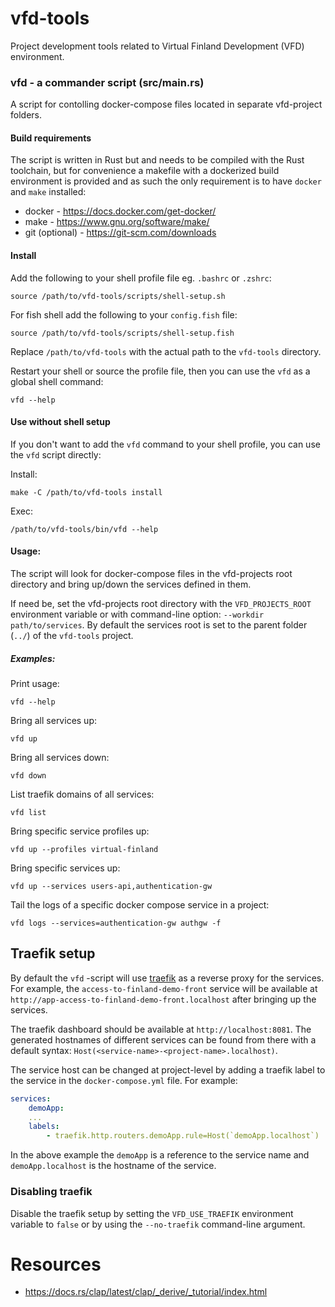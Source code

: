 # vfd-tools

Project development tools related to Virtual Finland Development (VFD) environment.

### **vfd** - a commander script (src/main.rs)

A script for contolling docker-compose files located in separate vfd-project folders.

#### **Build requirements**

The script is written in Rust but and needs to be compiled with the Rust toolchain, but for convenience a makefile with a dockerized build environment is provided and as such the only requirement is to have `docker` and `make` installed:

- docker - https://docs.docker.com/get-docker/
- make - https://www.gnu.org/software/make/
- git (optional) - https://git-scm.com/downloads

#### Install

Add the following to your shell profile file eg. `.bashrc` or `.zshrc`:

```shell
source /path/to/vfd-tools/scripts/shell-setup.sh
```

For fish shell add the following to your `config.fish` file:

```shell
source /path/to/vfd-tools/scripts/shell-setup.fish
```

Replace `/path/to/vfd-tools` with the actual path to the `vfd-tools` directory.

Restart your shell or source the profile file, then you can use the `vfd` as a global shell command:

```shell
vfd --help
```

#### Use without shell setup

If you don't want to add the `vfd` command to your shell profile, you can use the `vfd` script directly:

Install:

```shell
make -C /path/to/vfd-tools install
```

Exec:

```shell
/path/to/vfd-tools/bin/vfd --help
```

#### **Usage:**

The script will look for docker-compose files in the vfd-projects root directory and bring up/down the services defined in them.

If need be, set the vfd-projects root directory with the `VFD_PROJECTS_ROOT` environment variable or with command-line option: `--workdir path/to/services`. By default the services root is set to the parent folder (`../`) of the `vfd-tools` project.

##### **Examples:**

Print usage:

```shell
vfd --help
```

Bring all services up:

```shell
vfd up
```

Bring all services down:

```shell
vfd down
```

List traefik domains of all services:

```shell
vfd list
```

Bring specific service profiles up:

```shell
vfd up --profiles virtual-finland
```

Bring specific services up:

```shell
vfd up --services users-api,authentication-gw
```

Tail the logs of a specific docker compose service in a project:

```shell
vfd logs --services=authentication-gw authgw -f
```

## Traefik setup

By default the `vfd` -script will use [traefik](https://github.com/traefik/traefik) as a reverse proxy for the services. For example, the `access-to-finland-demo-front` service will be available at `http://app-access-to-finland-demo-front.localhost` after bringing up the services.

The traefik dashboard should be available at `http://localhost:8081`. The generated hostnames of different services can be found from there with a default syntax: `Host(<service-name>-<project-name>.localhost)`.

The service host can be changed at project-level by adding a traefik label to the service in the `docker-compose.yml` file. For example:

```yaml
services:
    demoApp:
    ...
    labels:
        - traefik.http.routers.demoApp.rule=Host(`demoApp.localhost`)
```

In the above example the `demoApp` is a reference to the service name and `demoApp.localhost` is the hostname of the service.

### Disabling traefik

Disable the traefik setup by setting the `VFD_USE_TRAEFIK` environment variable to `false` or by using the `--no-traefik` command-line argument.

# Resources

- https://docs.rs/clap/latest/clap/_derive/_tutorial/index.html
